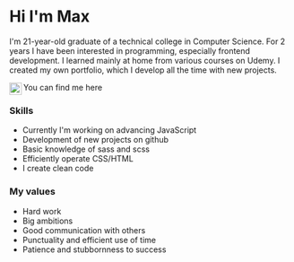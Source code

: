 # Hi I'm Max

I'm 21-year-old graduate of a technical college in Computer Science. 
For 2 years I have been interested in programming, especially frontend development. 
I learned mainly at home from various courses on Udemy.
I created my own portfolio, which I develop all the time with new projects.

 You can find me here  [<img align="left" alt="facebook.com" width="22px" src="https://cdn1.iconfinder.com/data/icons/logotypes/32/square-facebook-64.png" />][facebook]


### Skills
- Currently I'm working on advancing JavaScript
- Development of new projects on github
- Basic knowledge of sass and scss
- Efficiently operate CSS/HTML
- I create clean code

### My values
- Hard work
- Big ambitions
- Good communication with others
- Punctuality and efficient use of time
- Patience and stubbornness to success

[facebook]: https://www.facebook.com/max.jesionka/
